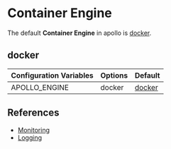 # Container Engine

The default **Container Engine** in apollo is [docker](https://www.docker.com/).

## docker

| Configuration Variables | Options | Default |
|------------|-------|-------|
| APOLLO_ENGINE    | docker | [docker](#-docker) |

## References

- [Monitoring](backplane.md#-monitoring)
- [Logging](backplane.md#-logging)